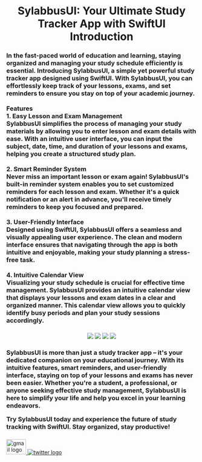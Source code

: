 <br clear="both">

<h1 align="center">SylabbusUI: Your Ultimate Study Tracker App with SwiftUI<br>Introduction</h1>

###

<h3 align="left">In the fast-paced world of education and learning, staying organized and managing your study schedule efficiently is essential. Introducing SylabbusUI, a simple yet powerful study tracker app designed using SwiftUI. With SylabbusUI, you can effortlessly keep track of your lessons, exams, and set reminders to ensure you stay on top of your academic journey.<br><br>Features<br>1. Easy Lesson and Exam Management<br>SylabbusUI simplifies the process of managing your study materials by allowing you to enter lesson and exam details with ease. With an intuitive user interface, you can input the subject, date, time, and duration of your lessons and exams, helping you create a structured study plan.<br><br>2. Smart Reminder System<br>Never miss an important lesson or exam again! SylabbusUI's built-in reminder system enables you to set customized reminders for each lesson and exam. Whether it's a quick notification or an alert in advance, you'll receive timely reminders to keep you focused and prepared.<br><br>3. User-Friendly Interface<br>Designed using SwiftUI, SylabbusUI offers a seamless and visually appealing user experience. The clean and modern interface ensures that navigating through the app is both intuitive and enjoyable, making your study planning a stress-free task.<br><br>4. Intuitive Calendar View<br>Visualizing your study schedule is crucial for effective time management. SylabbusUI provides an intuitive calendar view that displays your lessons and exam dates in a clear and organized manner. This calendar view allows you to quickly identify busy periods and plan your study sessions accordingly.</h3>

###

<div align="center">
  <img src="https://github.com/kelboindaserver/SyllabusUI-SwiftData/blob/main/SyllabusUI/Assets.xcassets/sylabbusMain.png" />
   <img src="https://github.com/kelboindaserver/SyllabusUI-SwiftData/blob/main/SyllabusUI/Assets.xcassets/examMain.png" />
     <img src="https://github.com/kelboindaserver/SyllabusUI-SwiftData/blob/main/SyllabusUI/Assets.xcassets/LessonAdd.png" />
        <img src="https://github.com/kelboindaserver/SyllabusUI-SwiftData/blob/main/SyllabusUI/Assets.xcassets/ExamAdd.png" />


</div>

###
<h3 align="left">SylabbusUI is more than just a study tracker app – it's your dedicated companion on your educational journey. With its intuitive features, smart reminders, and user-friendly interface, staying on top of your lessons and exams has never been easier. Whether you're a student, a professional, or anyone seeking effective study management, SylabbusUI is here to simplify your life and help you excel in your learning endeavors.

Try SylabbusUI today and experience the future of study tracking with SwiftUI. Stay organized, stay productive!</h3>
###
<div align="left">
  <a href="sadanefeozz0@gmail.com" target="_blank">
    <img src="https://raw.githubusercontent.com/maurodesouza/profile-readme-generator/master/src/assets/icons/social/gmail/default.svg" width="52" height="40" alt="gmail logo"  />
  </a>
  <a href="https://twitter.com/sefeoz" target="_blank">
    <img src="https://raw.githubusercontent.com/maurodesouza/profile-readme-generator/master/src/assets/icons/social/twitter/default.svg"  alt="twitter logo"  />
  </a>
</div>

###
